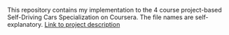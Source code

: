 This repository contains my implementation to the 4 course project-based Self-Driving Cars Specialization on Coursera. 
The file names are self-explanatory.
[Link to project description](https://drive.google.com/file/d/1j--eD8fo8hfjb-1Jna0MP_8VaFHsOLyg/view?usp=sharing)
